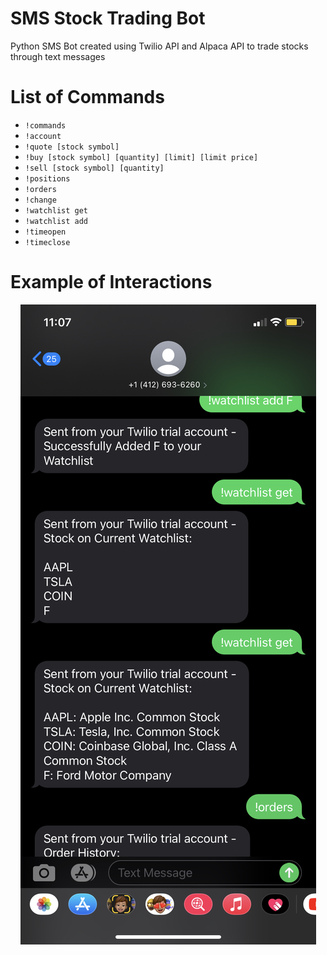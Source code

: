 # SMS Stock Trading Bot

Python SMS Bot created using Twilio API and Alpaca API to trade stocks through text messages

# List of Commands
* ```!commands```
* ```!account```
* ```!quote [stock symbol]```
* ```!buy [stock symbol] [quantity] [limit] [limit price]```
* ```!sell [stock symbol] [quantity]```
* ```!positions```
* ```!orders```
* ```!change```
* ```!watchlist get```
* ```!watchlist add```
* ```!timeopen```
* ```!timeclose```

# Example of Interactions
<p align="center">
  <img src="text.jpeg" />
</p>
